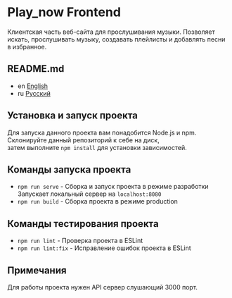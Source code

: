 # Play_now Frontend

Клиентская часть веб-сайта для прослушивания музыки. Позволяет искать,
прослушивать музыку, создавать плейлисты и добавлять песни в избранное.

## README.md

* en [English](../README.md)
* ru [Русский](README.ru.md)

## Установка и запуск проекта

Для запуска данного проекта вам понадобится Node.js и npm.  
Склонируйте данный репозиторий к себе на диск,  
затем выполните `npm install` для установки зависимостей.

## Команды запуска проекта

* `npm run serve` - Сборка и запуск проекта в режиме разработки
  Запускает локальный сервер на `localhost:8080`
* `npm run build` - Сборка проекта в режиме production

## Команды тестирования проекта

* `npm run lint` - Проверка проекта в ESLint
* `npm run lint:fix` - Исправление ошибок проекта в ESLint

## Примечания

Для работы проекта нужен API сервер слушающий 3000 порт.
